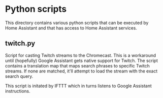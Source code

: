 # Python scripts

This directory contains various python scripts that can be executed by Home Assistant and that has access to Home Assistant services.


## twitch.py

Script for casting Twitch streams to the Chromecast. This is a workaround until (hopefully) Google Assistant gets native support for Twitch. The script contains a translation map that maps search phrases to specific Twitch streams. If none are matched, it'll attempt to load the stream with the exact search query.

This script is initated by IFTTT which in turns listens to Google Assistant instructions.
